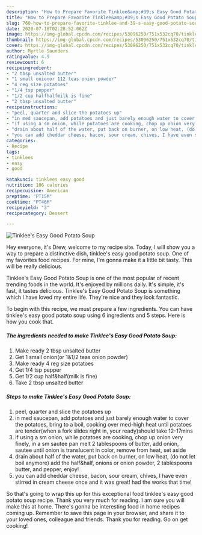 ```yaml
---
description: "How to Prepare Favorite Tinklee&amp;#39;s Easy Good Potato Soup"
title: "How to Prepare Favorite Tinklee&amp;#39;s Easy Good Potato Soup"
slug: 760-how-to-prepare-favorite-tinklee-and-39-s-easy-good-potato-soup
date: 2020-07-18T02:28:52.062Z
image: https://img-global.cpcdn.com/recipes/53096250/751x532cq70/tinklees-easy-good-potato-soup-recipe-main-photo.jpg
thumbnail: https://img-global.cpcdn.com/recipes/53096250/751x532cq70/tinklees-easy-good-potato-soup-recipe-main-photo.jpg
cover: https://img-global.cpcdn.com/recipes/53096250/751x532cq70/tinklees-easy-good-potato-soup-recipe-main-photo.jpg
author: Myrtle Saunders
ratingvalue: 4.9
reviewcount: 6
recipeingredient:
- "2 tbsp unsalted butter"
- "1 small onionor 112 teas onion powder"
- "4 reg size potatoes"
- "1/4 tsp pepper"
- "1/2 cup halfhalfmilk is fine"
- "2 tbsp unsalted butter"
recipeinstructions:
- "peel, quarter and slice the potatoes up"
- "in med saucepan, add potatoes and just barely enough water to cover the potatoes, bring to a boil, cooking over med-high heat until potatoes are tender(when a fork slides right in, your ready)should take 12-17mins"
- "if using a sm onion, while potatoes are cooking, chop up onion very finely, in a sm sautee pan melt 2 tablespoons of butter, add onion, sautee until onion is translucent in color, remove from heat, set aside"
- "drain about half of the water, put back on burner, on low heat, (do not let boil anymore) add the half&amp;half, onions or onion powder, 2 tablespoons butter,  and pepper, enjoy!"
- "you can add cheddar cheese, bacon, sour cream, chives, I have even stirred in cream cheese once and it was great! had the works that time!"
categories:
- Recipe
tags:
- tinklees
- easy
- good

katakunci: tinklees easy good 
nutrition: 106 calories
recipecuisine: American
preptime: "PT15M"
cooktime: "PT46M"
recipeyield: "3"
recipecategory: Dessert

---
```



![Tinklee&#39;s Easy Good Potato Soup](https://img-global.cpcdn.com/recipes/53096250/751x532cq70/tinklees-easy-good-potato-soup-recipe-main-photo.jpg)

Hey everyone, it's Drew, welcome to my recipe site. Today, I will show you a way to prepare a distinctive dish, tinklee&#39;s easy good potato soup. One of my favorites food recipes. For mine, I'm gonna make it a little bit tasty. This will be really delicious.

Tinklee&#39;s Easy Good Potato Soup is one of the most popular of recent trending foods in the world. It's enjoyed by millions daily. It's simple, it's fast, it tastes delicious. Tinklee&#39;s Easy Good Potato Soup is something which I have loved my entire life. They're nice and they look fantastic.




To begin with this recipe, we must prepare a few ingredients. You can have tinklee&#39;s easy good potato soup using 6 ingredients and 5 steps. Here is how you cook that.

<!--inarticleads1-->

##### The ingredients needed to make Tinklee&#39;s Easy Good Potato Soup:

1. Make ready 2 tbsp unsalted butter
1. Get 1 small onion(or 1&amp;1/2 teas onion powder)
1. Make ready 4 reg size potatoes
1. Get 1/4 tsp pepper
1. Get 1/2 cup half&amp;half(milk is fine)
1. Take 2 tbsp unsalted butter




<!--inarticleads2-->

##### Steps to make Tinklee&#39;s Easy Good Potato Soup:

1. peel, quarter and slice the potatoes up
1. in med saucepan, add potatoes and just barely enough water to cover the potatoes, bring to a boil, cooking over med-high heat until potatoes are tender(when a fork slides right in, your ready)should take 12-17mins
1. if using a sm onion, while potatoes are cooking, chop up onion very finely, in a sm sautee pan melt 2 tablespoons of butter, add onion, sautee until onion is translucent in color, remove from heat, set aside
1. drain about half of the water, put back on burner, on low heat, (do not let boil anymore) add the half&amp;half, onions or onion powder, 2 tablespoons butter,  and pepper, enjoy!
1. you can add cheddar cheese, bacon, sour cream, chives, I have even stirred in cream cheese once and it was great! had the works that time!




So that's going to wrap this up for this exceptional food tinklee&#39;s easy good potato soup recipe. Thank you very much for reading. I am sure you will make this at home. There's gonna be interesting food in home recipes coming up. Remember to save this page in your browser, and share it to your loved ones, colleague and friends. Thank you for reading. Go on get cooking!
